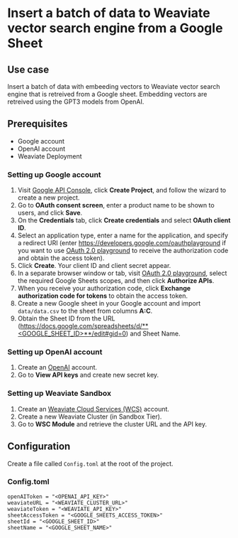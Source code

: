 # Insert a batch of data to Weaviate vector search engine from a Google Sheet

## Use case
Insert a batch of data with embeeding vectors to Weaviate vector search engine that is retreived from a Google sheet. Embedding vectors are retreived using the GPT3 models from OpenAI. 

## Prerequisites
* Google account
* OpenAI account
* Weaviate Deployment

### Setting up Google account
1. Visit [Google API Console](https://console.developers.google.com), click **Create Project**, and follow the wizard to create a new project.
2. Go to **OAuth consent screen**, enter a product name to be shown to users, and click **Save**.
3. On the **Credentials** tab, click **Create credentials** and select **OAuth client ID**.
4. Select an application type, enter a name for the application, and specify a redirect URI (enter https://developers.google.com/oauthplayground if you want to use
   [OAuth 2.0 playground](https://developers.google.com/oauthplayground) to receive the authorization code and obtain the
   access token).
5. Click **Create**. Your client ID and client secret appear.
6. In a separate browser window or tab, visit [OAuth 2.0 playground](https://developers.google.com/oauthplayground), select the required Google Sheets scopes, and then click **Authorize APIs**.
7. When you receive your authorization code, click **Exchange authorization code for tokens** to obtain the access token.
8. Create a new Google sheet in your Google account and import `data/data.csv` to the sheet from columns **A:C**.
9. Obtain the Sheet ID from the URL (https://docs.google.com/spreadsheets/d/**<GOOGLE_SHEET_ID>**/edit#gid=0) and Sheet Name.

### Setting up OpenAI account
1. Create an [OpenAI](https://platform.openai.com/) account.
2. Go to **View API keys** and create new secret key.

### Setting up Weaviate Sandbox
1. Create an [Weaviate Cloud Services (WCS)](https://console.weaviate.io/) account.
2. Create a new Weaviate Cluster (in Sandbox Tier).
2. Go to **WSC Module** and retrieve the cluster URL and the API key.

## Configuration
Create a file called `Config.toml` at the root of the project.

### Config.toml
```
openAIToken = "<OPENAI_API_KEY>"
weaviateURL = "<WEAVIATE_CLUSTER_URL>"
weaviateToken = "<WEAVIATE_API_KEY>"
sheetAccessToken = "<GOOGLE_SHEETS_ACCESS_TOKEN>"
sheetId = "<GOOGLE_SHEET_ID>"
sheetName = "<GOOGLE_SHEET_NAME>"
```
